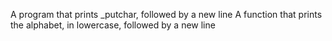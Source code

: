 A program that prints _putchar, followed by a new line
A function that prints the alphabet, in lowercase, followed by a new line
